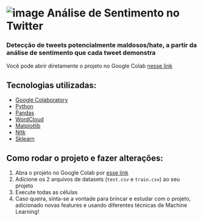 # ![image](https://user-images.githubusercontent.com/54322854/176503811-534157ca-6caf-4054-be5b-4fa96e65e207.png) Análise de Sentimento no Twitter

### Detecção de tweets potencialmente maldosos/hate, a partir da análise de sentimento que cada tweet demonstra

Você pode abrir diretamente o projeto no Google Colab [nesse link](https://colab.research.google.com/drive/1lY2apmN0bx-TUW2I-DyvoOkYCgnwUsli#scrollTo=jHBpUll3har7)

## Tecnologias utilizadas:

* [Google Colaboratory](https://research.google.com/colaboratory/)
* [Python](https://www.python.org/)
* [Pandas](https://pandas.pydata.org/)
* [WordCloud](https://pypi.org/project/wordcloud/)
* [Matplotlib](https://matplotlib.org/)
* [Nltk](https://www.nltk.org/)
* [Sklearn](https://scikit-learn.org/stable/)

## Como rodar o projeto e fazer alterações:

1. Abra o projeto no Google Colab por [esse link](https://colab.research.google.com/drive/1lY2apmN0bx-TUW2I-DyvoOkYCgnwUsli#scrollTo=jHBpUll3har7)
2. Adicione os 2 arquivos de datasets (`test.csv` e `train.csv`) ao seu projeto
3. Execute todas as células
4. Caso queira, sinta-se a vontade para brincar e estudar com o projeto, adicionado novas features e usando diferentes técnicas de Machine Learning!
